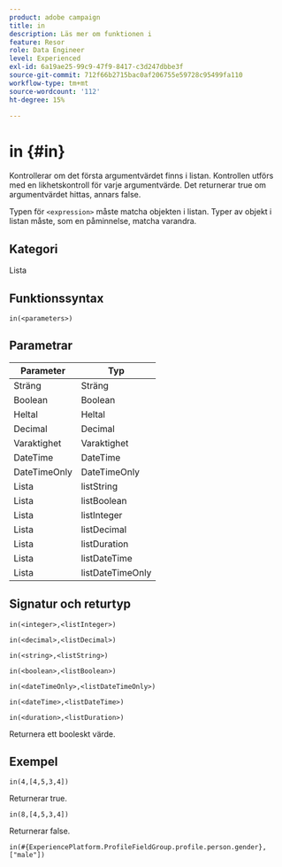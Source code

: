 ```yaml
---
product: adobe campaign
title: in
description: Läs mer om funktionen i
feature: Resor
role: Data Engineer
level: Experienced
exl-id: 6a19ae25-99c9-47f9-8417-c3d247dbbe3f
source-git-commit: 712f66b2715bac0af206755e59728c95499fa110
workflow-type: tm+mt
source-wordcount: '112'
ht-degree: 15%

---
```


# in {#in}

Kontrollerar om det första argumentvärdet finns i listan. Kontrollen utförs med en likhetskontroll för varje argumentvärde. Det returnerar true om argumentvärdet hittas, annars false.

Typen för `<expression>` måste matcha objekten i listan. Typer av objekt i listan måste, som en påminnelse, matcha varandra.

## Kategori

Lista

## Funktionssyntax

`in(<parameters>)`

## Parametrar

| Parameter | Typ |
|-----------|------------------|
| Sträng | Sträng |
| Boolean | Boolean |
| Heltal | Heltal |
| Decimal | Decimal |
| Varaktighet | Varaktighet |
| DateTime | DateTime |
| DateTimeOnly | DateTimeOnly |
| Lista | listString |
| Lista | listBoolean |
| Lista | listInteger |
| Lista | listDecimal |
| Lista | listDuration |
| Lista | listDateTime |
| Lista | listDateTimeOnly |

## Signatur och returtyp

`in(<integer>,<listInteger>)`

`in(<decimal>,<listDecimal>)`

`in(<string>,<listString>)`

`in(<boolean>,<listBoolean>)`

`in(<dateTimeOnly>,<listDateTimeOnly>)`

`in(<dateTime>,<listDateTime>)`

`in(<duration>,<listDuration>)`

Returnera ett booleskt värde.

## Exempel

`in(4,[4,5,3,4])`

Returnerar true.

`in(8,[4,5,3,4])`

Returnerar false.

`in(#{ExperiencePlatform.ProfileFieldGroup.profile.person.gender}, ["male"])`

